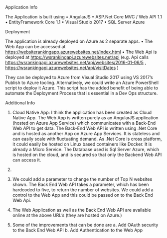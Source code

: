 Application Info

The Application is built using 
•	AngularJS
•	ASP.Net Core MVC / Web API 1.1
•	EntityFramework Core 1.1
•	Visual Studio 2017
•	SQL Server Azure

Deployment

The application is already deployed on Azure as 2 separate apps.
•	The Web App can be accessed at https://websiterankingapp.azurewebsites.net/index.html 
•	The Web Api is deployed at https://wsrankingapi.azurewebsites.net/api
(e.g. Api calls https://wsrankingapi.azurewebsites.net/api/websites/2016-01-06/5 , https://wsrankingapi.azurewebsites.net/api/visitDates )
 
They can be deployed to Azure from Visual Studio 2017 using VS 2017’s Publish to Azure tooling. 
Alternatively, we could write an Azure PowerShell script to deploy it Azure. This script has the added benefit of being able to automate the Deployment Process that is essential in a Dev Ops structure. 

Additional Info
1.	Cloud Native App: I think the application has been created as Cloud Native App. 
The Web App is written purely as an AngularJS application (hosted on Azure App Service) which communicates with a Back-End Web API to get data. 
The Back-End Web API is written using .Net Core and is hosted as another App on Azure App Services. It is stateless and can easily scale with fluctuating demand. As .Net Core is cross platform, it could easily be hosted on Linux based containers like Docker. It is already a Micro Service. 
The Database used is Sql Server Azure, which is hosted on the cloud, and is secured so that only the Backend Web API can access it. 

2.	

3.	We could add a parameter to change the number of Top N websites shown. The Back End Web API takes a parameter, which has been hardcoded to five, to return the number of websites. We could add a control to the Web App and this could be passed on to the Back End Web Api. 

4.	The Web Application as well as the Back End Web API are available online at the above URL’s (they are hosted on Azure.)
5.	Some of the improvements that can be done are 
a.	Add OAuth security to the Back End Web API
b.	Add Authentication to the Web App
